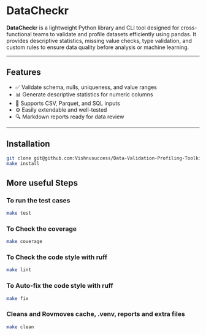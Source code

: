 # DataCheckr

**DataCheckr** is a lightweight Python library and CLI tool designed for cross-functional teams to validate and profile datasets efficiently using pandas. It provides descriptive statistics, missing value checks, type validation, and custom rules to ensure data quality before analysis or machine learning.

---

## Features

- ✅ Validate schema, nulls, uniqueness, and value ranges
- 📊 Generate descriptive statistics for numeric columns
- 📁 Supports CSV, Parquet, and SQL inputs
- ⚙️ Easily extendable and well-tested
- 🔍 Markdown reports ready for data review

---

## Installation

```bash
git clone git@github.com:Vishnusuccess/Data-Validation-Profiling-Toolkit-.git
make install
```
## More useful Steps
### To run the test cases

```bash
make test 
```

### To Check the coverage 

```bash
make coverage 
```
### To Check the code style with ruff

```bash
make lint 
```
### To Auto-fix the code style with ruff

```bash
make fix  
```

### Cleans and Rovmoves cache, .venv, reports and extra files

```bash
make clean 
```